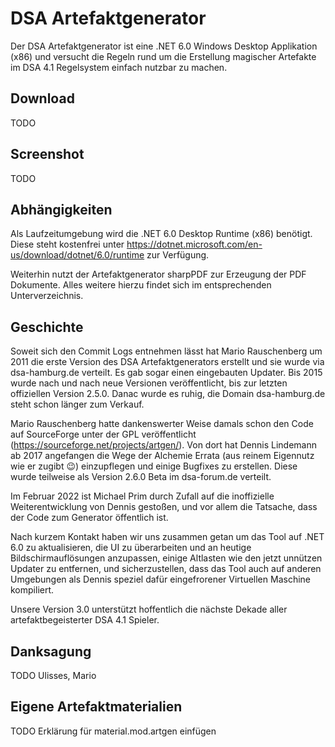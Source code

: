 # DSA Artefaktgenerator

Der DSA Artefaktgenerator ist eine .NET 6.0 Windows Desktop Applikation (x86) und versucht die Regeln rund um die Erstellung magischer Artefakte im DSA 4.1 Regelsystem einfach nutzbar zu machen.

## Download

TODO

## Screenshot

TODO

## Abhängigkeiten

Als Laufzeitumgebung wird die .NET 6.0 Desktop Runtime (x86) benötigt. Diese steht kostenfrei unter https://dotnet.microsoft.com/en-us/download/dotnet/6.0/runtime zur Verfügung.

Weiterhin nutzt der Artefaktgenerator sharpPDF zur Erzeugung der PDF Dokumente. Alles weitere hierzu findet sich im entsprechenden Unterverzeichnis.

## Geschichte

Soweit sich den Commit Logs entnehmen lässt hat Mario Rauschenberg um 2011 die erste Version des DSA Artefaktgenerators erstellt und sie wurde via dsa-hamburg.de verteilt. Es gab sogar einen eingebauten Updater. Bis 2015 wurde nach und nach neue Versionen veröffentlicht, bis zur letzten offiziellen Version 2.5.0. Danac wurde es ruhig, die Domain dsa-hamburg.de steht schon länger zum Verkauf.

Mario Rauschenberg hatte dankenswerter Weise damals schon den Code auf SourceForge unter der GPL veröffentlicht (https://sourceforge.net/projects/artgen/). Von dort hat Dennis Lindemann ab 2017 angefangen die Wege der Alchemie Errata (aus reinem Eigennutz wie er zugibt 😉) einzupflegen und einige Bugfixes zu erstellen. Diese wurde teilweise als Version 2.6.0 Beta im dsa-forum.de verteilt.

Im Februar 2022 ist Michael Prim durch Zufall auf die inoffizielle Weiterentwicklung von Dennis gestoßen, und vor allem die Tatsache, dass der Code zum Generator öffentlich ist.

Nach kurzem Kontakt haben wir uns zusammen getan um das Tool auf .NET 6.0 zu aktualisieren, die UI zu überarbeiten und an heutige Bildschirmauflösungen anzupassen, einige Altlasten wie den jetzt unnützen Updater zu entfernen, und sicherzustellen, dass das Tool auch auf anderen Umgebungen als Dennis speziel dafür eingefrorener Virtuellen Maschine kompiliert.

Unsere Version 3.0 unterstützt hoffentlich die nächste Dekade aller artefaktbegeisterter DSA 4.1 Spieler.

## Danksagung

TODO Ulisses, Mario

## Eigene Artefaktmaterialien

TODO Erklärung für material.mod.artgen einfügen